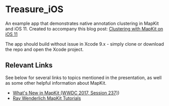 # Treasure_iOS
An example app that demonstrates native annotation clustering in MapKit and iOS 11. Created to accompany this blog post: [Clustering with MapKit on iOS 11](https://medium.com/@worthbak/clustering-with-mapkit-on-ios-11-a578baada84a)

The app should build without issue in Xcode 9.x - simply clone or download the repo and open the Xcode project.

## Relevant Links
See below for several links to topics mentioned in the presentation, as well as some other helpful information about MapKit.

* [What's New in MapKit (WWDC 2017, Session 237)](https://developer.apple.com/videos/play/wwdc2017/237/))
* [Ray Wenderlich MapKit Tutorials](https://www.raywenderlich.com/tag/mapkit)
